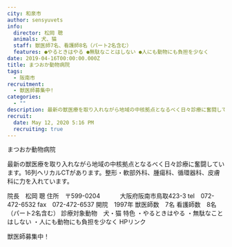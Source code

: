 ```yaml
---
city: 和泉市
author: sensyuvets
info:
  director: 松岡 聰
  animals: 犬、猫
  staff: 獣医師7名、看護師8名（パート2名含む）
  features: ●やるときはやる ●無駄なことはしない ●人にも動物にも負担を少なく
date: 2019-04-16T00:00:00.000Z
title: まつおか動物病院
tags:
  - 阪南市
recruitment:
  - 獣医師募集中!
categories:
  - ""
description: 最新の獣医療を取り入れながら地域の中核拠点となるべく日々診療に奮闘しています。16列ヘリカルCTがあります。整形・軟部外科、腫瘍科、循環器科、皮膚科に力を入れています。
recruit:
  date: May 12, 2020 5:16 PM
  recruiting: true
---
```


まつおか動物病院

最新の獣医療を取り入れながら地域の中核拠点となるべく日々診療に奮闘しています。16列ヘリカルCTがあります。整形・軟部外科、腫瘍科、循環器科、皮膚科に力を入れています。

院長　松岡 聰
住所　〒599-0204
　　　大阪府阪南市鳥取423-3
tel　072-472-6532
fax　072-472-6537
開院　1997年
獣医師数　7名
看護師数　8名（パート2名含む）
診療対象動物　犬・猫
特色
・やるときはやる
・無駄なことはしない
・人にも動物にも負担を少なく
HPリンク

獣医師募集中！